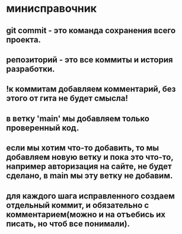 <h1>минисправочник</h1>
<h2>git commit - это команда сохранения всего проекта.</h2>
<h2>репозиторий - это все коммиты и история разработки.</h2>
<h2>!к коммитам добавляем комментарий, без этого от гита не будет смысла!</h2>
<h2>в ветку 'main' мы добавляем только проверенный код.</h2>
<h2>если мы хотим что-то добавить, то мы добавляем новую ветку и пока это что-то, например авторизация на сайте, не будет сделано, в main мы эту ветку не добавим.</h2>
<h2>для каждого шага исправленного создаем отдельный коммит, и обязательно с комментарием(можно и на отъебись их писать, но чтоб все понимали).</h2>
